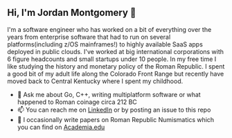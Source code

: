 ## Hi, I'm Jordan Montgomery 👋

I'm a software engineer who has worked on a bit of everything over the years from enterprise software that had to run on several platforms(including z/OS mainframes!) to highly available SaaS apps deployed in public clouds. I've worked at big international corporations with 6 figure headcounts and small startups under 10 people. In my free time I like studying the history and monetary policy of the Roman Republic. I spent a good bit of my adult life along the Colorado Front Range but recently have moved back to Central Kentucky where I spent my childhood.

- 💬 Ask me about Go, C++, writing multiplatform software or what happened to Roman coinage circa 212 BC
- 📫 You can reach me on [LinkedIn](https://www.linkedin.com/in/jordan-montgomery-54553651/) or by posting an issue to this repo
- 📝 I occasionally write papers on Roman Republic Numismatics which you can find on [Academia.edu](https://independent.academia.edu/JordanMontgomery4)
